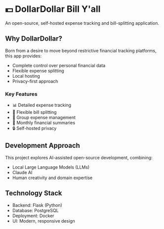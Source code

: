 # 💵 DollarDollar Bill Y'all

An open-source, self-hosted expense tracking and bill-splitting application.

## Why DollarDollar?

Born from a desire to move beyond restrictive financial tracking platforms, this app provides:
- Complete control over personal financial data
- Flexible expense splitting
- Local hosting
- Privacy-first approach

### Key Features

- 📊 Detailed expense tracking
- 💸 Flexible bill splitting
- 👥 Group expense management
- 📆 Monthly financial summaries
- 🔒 Self-hosted privacy

## Development Approach

This project explores AI-assisted open-source development, combining:
- Local Large Language Models (LLMs)
- Claude AI
- Human creativity and domain expertise

## Technology Stack

- Backend: Flask (Python)
- Database: PostgreSQL
- Deployment: Docker
- UI: Modern, responsive design



